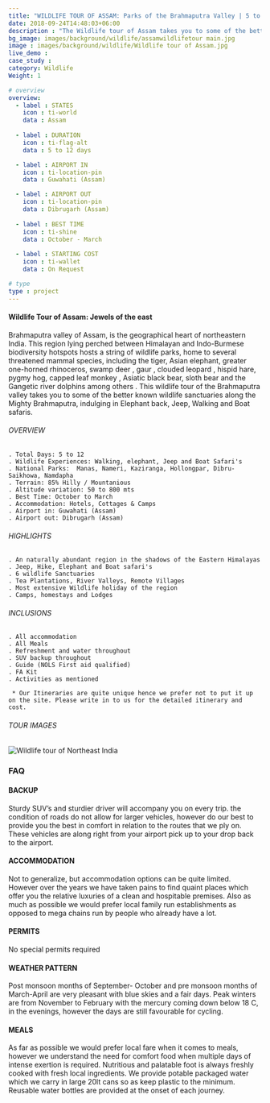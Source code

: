 ```yaml
---
title: "WILDLIFE TOUR OF ASSAM: Parks of the Brahmaputra Valley | 5 to 12 days "
date: 2018-09-24T14:48:03+06:00
description : "The Wildlife tour of Assam takes you to some of the better wildlife sancturies of India. Kaziranga, Manas, Nameri, Dibrusaikhowa and Namdapha National Parks"
bg_image: images/background/wildlife/assamwildlifetour main.jpg
image : images/background/wildlife/Wildlife tour of Assam.jpg
live_demo : 
case_study : 
category: Wildlife
Weight: 1

# overview
overview:
  - label : STATES
    icon : ti-world
    data : Assam
    
  - label : DURATION
    icon : ti-flag-alt
    data : 5 to 12 days

  - label : AIRPORT IN
    icon : ti-location-pin
    data : Guwahati (Assam)

  - label : AIRPORT OUT
    icon : ti-location-pin
    data : Dibrugarh (Assam)
    
  - label : BEST TIME
    icon : ti-shine
    data : October - March
  
  - label : STARTING COST
    icon : ti-wallet
    data : On Request

# type
type : project
---
```


#### Wildlife Tour of Assam: Jewels of the east

Brahmaputra valley of Assam, is the geographical heart of northeastern India. This region lying perched between Himalayan and Indo-Burmese biodiversity hotspots hosts a string of wildlife parks, home to several threatened mammal species, including the tiger, Asian elephant, greater one-horned rhinoceros, swamp deer , gaur , clouded leopard , hispid hare, pygmy hog, capped leaf monkey , Asiatic black bear, sloth bear and the Gangetic river dolphins among others . This wildlife tour of the Brahmaputra valley takes you to some of the better known wildlife sanctuaries along the Mighty Brahmaputra, indulging in Elephant back, Jeep, Walking and Boat safaris.



###### OVERVIEW
```
. Total Days: 5 to 12
. Wildlife Experiences: Walking, elephant, Jeep and Boat Safari's
. National Parks:  Manas, Nameri, Kaziranga, Hollongpar, Dibru-Saikhowa, Namdapha
. Terrain: 85% Hilly / Mountanious
. Altitude variation: 50 to 800 mts
. Best Time: October to March
. Accommodation: Hotels, Cottages & Camps
. Airport in: Guwahati (Assam)
. Airport out: Dibrugarh (Assam)
```




###### HIGHLIGHTS
```
. An naturally abundant region in the shadows of the Eastern Himalayas
. Jeep, Hike, Elephant and Boat safari's
. 6 wildlife Sanctuaries
. Tea Plantations, River Valleys, Remote Villages
. Most extensive Wildlife holiday of the region
. Camps, homestays and Lodges
```

###### INCLUSIONS
```
. All accommodation
. All Meals
. Refreshment and water throughout
. SUV backup throughout
. Guide (NOLS First aid qualified)
. FA Kit
. Activities as mentioned
```

``` * Our Itineraries are quite unique hence we prefer not to put it up on the site. Please write in to us for the detailed itinerary and cost.```

###### TOUR IMAGES

![Wildlife tour of Northeast India](/images/background/wildlife/Wildlife-tour-of-northeast-India.jpg)

### FAQ


#### BACKUP
Sturdy SUV’s and sturdier driver will accompany you on every trip. the condition of roads do not allow for larger vehicles, however do our best to provide you the best in comfort in relation to the routes that we ply on. These vehicles are along right from your airport pick up to your drop back to the airport.

#### ACCOMMODATION
Not to generalize, but accommodation options can be quite limited. However over the years we have taken pains to find quaint places which offer you the relative luxuries of a clean and hospitable premises. Also as much as possible we would prefer local family run establishments as opposed to mega chains run by people who already have a lot.

#### PERMITS
No special permits required

#### WEATHER PATTERN
Post monsoon months of September- October and pre monsoon months of March-April are very pleasant with blue skies and a fair days. Peak winters are from November to February with the mercury coming down below 18 C, in the evenings, however the days are still favourable for cycling.

#### MEALS
As far as possible we would prefer local fare when it comes to meals, however we understand the need for comfort food when multiple days of intense exertion is required. Nutritious and palatable foot is always freshly cooked with fresh local ingredients. We provide potable packaged water which we carry in large 20lt cans so as keep plastic to the minimum. Reusable water bottles are provided at the onset of each journey.

